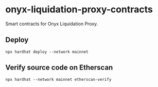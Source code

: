 # onyx-liquidation-proxy-contracts

Smart contracts for Onyx Liquidation Proxy.

## Deploy

`npx hardhat deploy --network mainnet`

## Verify source code on Etherscan

`npx hardhat --network mainnet etherscan-verify`
